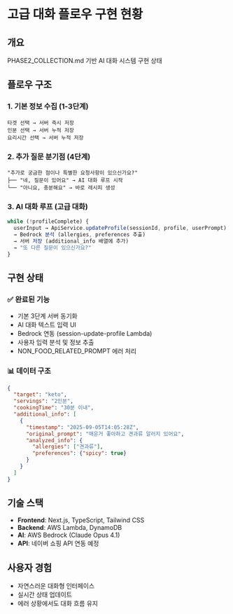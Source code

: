 # 고급 대화 플로우 구현 현황

## 개요
PHASE2_COLLECTION.md 기반 AI 대화 시스템 구현 상태

## 플로우 구조

### 1. 기본 정보 수집 (1-3단계)
```
타겟 선택 → 서버 즉시 저장
인분 선택 → 서버 누적 저장  
요리시간 선택 → 서버 누적 저장
```

### 2. 추가 질문 분기점 (4단계)
```
"추가로 궁금한 점이나 특별한 요청사항이 있으신가요?"
├── "네, 질문이 있어요" → AI 대화 루프 시작
└── "아니요, 충분해요" → 바로 레시피 생성
```

### 3. AI 대화 루프 (고급 대화)
```javascript
while (!profileComplete) {
  userInput → ApiService.updateProfile(sessionId, profile, userPrompt)
  → Bedrock 분석 (allergies, preferences 추출)
  → 서버 저장 (additional_info 배열에 추가)
  → "또 다른 질문이 있으신가요?"
}
```

## 구현 상태

### ✅ 완료된 기능
- 기본 3단계 서버 동기화
- AI 대화 텍스트 입력 UI
- Bedrock 연동 (session-update-profile Lambda)
- 사용자 입력 분석 및 정보 추출
- NON_FOOD_RELATED_PROMPT 에러 처리

### 📊 데이터 구조
```json
{
  "target": "keto",
  "servings": "2인분", 
  "cookingTime": "30분 이내",
  "additional_info": [
    {
      "timestamp": "2025-09-05T14:05:28Z",
      "original_prompt": "매운거 좋아하고 견과류 알러지 있어요",
      "analyzed_info": {
        "allergies": ["견과류"],
        "preferences": {"spicy": true}
      }
    }
  ]
}
```

## 기술 스택
- **Frontend**: Next.js, TypeScript, Tailwind CSS
- **Backend**: AWS Lambda, DynamoDB
- **AI**: AWS Bedrock (Claude Opus 4.1)
- **API**: 네이버 쇼핑 API 연동 예정

## 사용자 경험
- 자연스러운 대화형 인터페이스
- 실시간 상태 업데이트
- 에러 상황에서도 대화 흐름 유지
